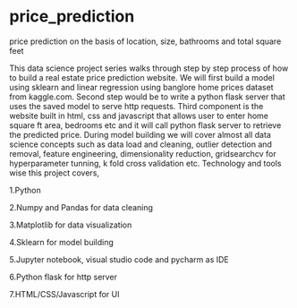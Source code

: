 # price_prediction
price prediction on the basis of location, size, bathrooms and total square feet

This data science project series walks through step by step process of how to build a real estate price prediction website. We will first build a model using sklearn and linear regression using banglore home prices dataset from kaggle.com. Second step would be to write a python flask server that uses the saved model to serve http requests. Third component is the website built in html, css and javascript that allows user to enter home square ft area, bedrooms etc and it will call python flask server to retrieve the predicted price. During model building we will cover almost all data science concepts such as data load and cleaning, outlier detection and removal, feature engineering, dimensionality reduction, gridsearchcv for hyperparameter tunning, k fold cross validation etc. Technology and tools wise this project covers,

1.Python





2.Numpy and Pandas for data cleaning






3.Matplotlib for data visualization






4.Sklearn for model building






5.Jupyter notebook, visual studio code and pycharm as IDE






6.Python flask for http server






7.HTML/CSS/Javascript for UI
